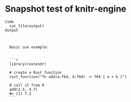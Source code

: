 # Snapshot test of knitr-engine

    Code
      cat_file(output)
    Output
      
      
      
      Basic use example:
      
      
      ```r
      library(rextendr)
      
      # create a Rust function
      rust_function("fn add(a:f64, b:f64) -> f64 { a + b }")
      
      # call it from R
      add(2.5, 4.7)
      #> [1] 7.2
      ```


